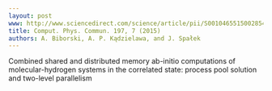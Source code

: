```yaml
---
layout: post
www: http://www.sciencedirect.com/science/article/pii/S0010465515002854
title: Comput. Phys. Commun. 197, 7 (2015)
authors: A. Biborski, A. P. Kądzielawa, and J. Spałek
---
```

Combined shared and distributed memory ab-initio computations of molecular-hydrogen systems in the correlated state: process pool solution and two-level parallelism
